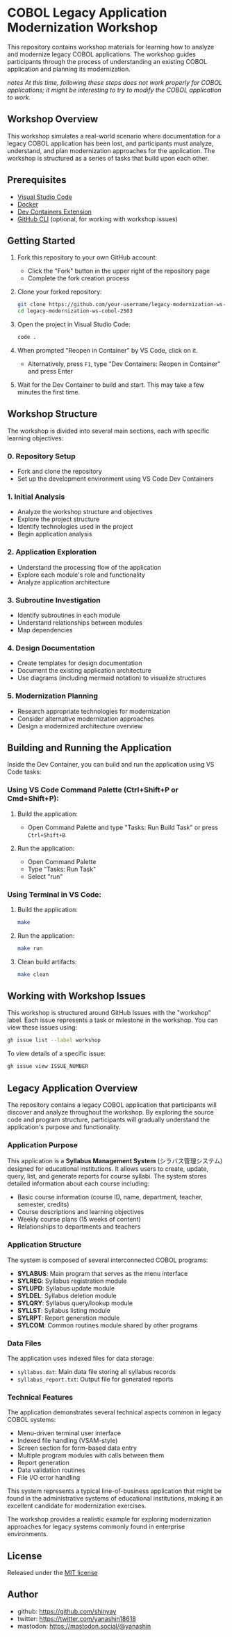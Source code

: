 # COBOL Legacy Application Modernization Workshop

This repository contains workshop materials for learning how to analyze and modernize legacy COBOL applications. The workshop guides participants through the process of understanding an existing COBOL application and planning its modernization.

*notes*
*At this time, following these steps does not work properly for COBOL applications; it might be interesting to try to modify the COBOL application to work.*

## Workshop Overview

This workshop simulates a real-world scenario where documentation for a legacy COBOL application has been lost, and participants must analyze, understand, and plan modernization approaches for the application. The workshop is structured as a series of tasks that build upon each other.

## Prerequisites

- [Visual Studio Code](https://code.visualstudio.com/)
- [Docker](https://www.docker.com/)
- [Dev Containers Extension](https://marketplace.visualstudio.com/items?itemName=ms-vscode-remote.remote-containers)
- [GitHub CLI](https://cli.github.com/) (optional, for working with workshop issues)

## Getting Started

1. Fork this repository to your own GitHub account:
   - Click the "Fork" button in the upper right of the repository page
   - Complete the fork creation process

2. Clone your forked repository:
   ```bash
   git clone https://github.com/your-username/legacy-modernization-ws-cobol-2503.git
   cd legacy-modernization-ws-cobol-2503
   ```

3. Open the project in Visual Studio Code:
   ```bash
   code .
   ```

4. When prompted "Reopen in Container" by VS Code, click on it.
   - Alternatively, press `F1`, type "Dev Containers: Reopen in Container" and press Enter

5. Wait for the Dev Container to build and start. This may take a few minutes the first time.

## Workshop Structure

The workshop is divided into several main sections, each with specific learning objectives:

### 0. Repository Setup
- Fork and clone the repository
- Set up the development environment using VS Code Dev Containers

### 1. Initial Analysis
- Analyze the workshop structure and objectives
- Explore the project structure
- Identify technologies used in the project
- Begin application analysis

### 2. Application Exploration
- Understand the processing flow of the application
- Explore each module's role and functionality
- Analyze application architecture

### 3. Subroutine Investigation
- Identify subroutines in each module
- Understand relationships between modules
- Map dependencies

### 4. Design Documentation
- Create templates for design documentation
- Document the existing application architecture
- Use diagrams (including mermaid notation) to visualize structures

### 5. Modernization Planning
- Research appropriate technologies for modernization
- Consider alternative modernization approaches
- Design a modernized architecture overview

## Building and Running the Application

Inside the Dev Container, you can build and run the application using VS Code tasks:

### Using VS Code Command Palette (Ctrl+Shift+P or Cmd+Shift+P):
1. Build the application:
   - Open Command Palette and type "Tasks: Run Build Task" or press `Ctrl+Shift+B`

2. Run the application:
   - Open Command Palette
   - Type "Tasks: Run Task"
   - Select "run"

### Using Terminal in VS Code:
1. Build the application:
   ```bash
   make
   ```

2. Run the application:
   ```bash
   make run
   ```

3. Clean build artifacts:
   ```bash
   make clean
   ```

## Working with Workshop Issues

This workshop is structured around GitHub Issues with the "workshop" label. Each issue represents a task or milestone in the workshop. You can view these issues using:

```bash
gh issue list --label workshop
```

To view details of a specific issue:

```bash
gh issue view ISSUE_NUMBER
```

## Legacy Application Overview

The repository contains a legacy COBOL application that participants will discover and analyze throughout the workshop. By exploring the source code and program structure, participants will gradually understand the application's purpose and functionality.

### Application Purpose

This application is a **Syllabus Management System** (シラバス管理システム) designed for educational institutions. It allows users to create, update, query, list, and generate reports for course syllabi. The system stores detailed information about each course including:

- Basic course information (course ID, name, department, teacher, semester, credits)
- Course descriptions and learning objectives
- Weekly course plans (15 weeks of content)
- Relationships to departments and teachers

### Application Structure

The system is composed of several interconnected COBOL programs:

- **SYLABUS**: Main program that serves as the menu interface
- **SYLREG**: Syllabus registration module
- **SYLUPD**: Syllabus update module
- **SYLDEL**: Syllabus deletion module
- **SYLQRY**: Syllabus query/lookup module
- **SYLLST**: Syllabus listing module
- **SYLRPT**: Report generation module
- **SYLCOM**: Common routines module shared by other programs

### Data Files

The application uses indexed files for data storage:
- `syllabus.dat`: Main data file storing all syllabus records
- `syllabus_report.txt`: Output file for generated reports

### Technical Features

The application demonstrates several technical aspects common in legacy COBOL systems:
- Menu-driven terminal user interface
- Indexed file handling (VSAM-style)
- Screen section for form-based data entry
- Multiple program modules with calls between them
- Report generation
- Data validation routines
- File I/O error handling

This system represents a typical line-of-business application that might be found in the administrative systems of educational institutions, making it an excellent candidate for modernization exercises.

The workshop provides a realistic example for exploring modernization approaches for legacy systems commonly found in enterprise environments.

## License

Released under the [MIT license](https://gist.githubusercontent.com/shinyay/56e54ee4c0e22db8211e05e70a63247e/raw/f3ac65a05ed8c8ea70b653875ccac0c6dbc10ba1/LICENSE)

## Author

- github: <https://github.com/shinyay>
- twitter: <https://twitter.com/yanashin18618>
- mastodon: <https://mastodon.social/@yanashin>
